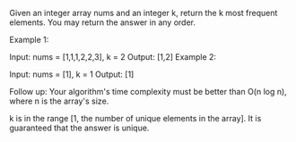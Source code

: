 Given an integer array nums and an integer k, return the k most frequent elements. 
You may return the answer in any order.

Example 1:

Input: nums = [1,1,1,2,2,3], k = 2
Output: [1,2]
Example 2:

Input: nums = [1], k = 1
Output: [1]

Follow up: Your algorithm's time complexity must be better than O(n log n),
where n is the array's size.

k is in the range [1, the number of unique elements in the array].
It is guaranteed that the answer is unique.